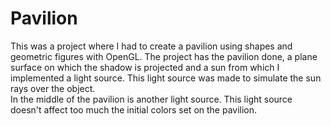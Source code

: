 # Pavilion
This was a project where I had to create a pavilion using shapes and geometric figures with OpenGL.
The project has the pavilion done, a plane surface on which the shadow is projected and a sun from which I implemented a light source. 
This light source was made to simulate the sun rays over the object.  
In the middle of the pavilion is another light source. This light source doesn't affect too much the initial colors set on the pavilion.
